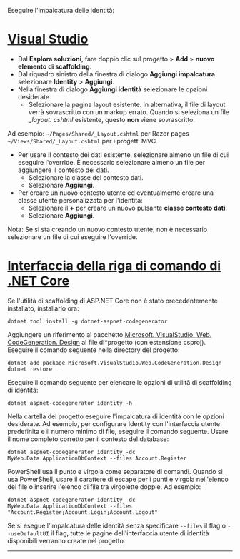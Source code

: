 Eseguire l'impalcatura delle identità:

# <a name="visual-studiotabvisual-studio"></a>[Visual Studio](#tab/visual-studio)

* Dal **Esplora soluzioni**, fare doppio clic sul progetto > **Add** > **nuovo elemento di scaffolding**.
* Dal riquadro sinistro della finestra di dialogo **Aggiungi impalcatura** selezionare **Identity** > **Aggiungi**.
* Nella finestra di dialogo **Aggiungi identità** selezionare le opzioni desiderate.
  * Selezionare la pagina layout esistente. in alternativa, il file di layout verrà sovrascritto con un markup errato. Quando si seleziona un file  *\_layout. cshtml* esistente, questo **non** viene sovrascritto.

 Ad esempio: `~/Pages/Shared/_Layout.cshtml` per Razor pages `~/Views/Shared/_Layout.cshtml` per i progetti MVC
* Per usare il contesto dei dati esistente, selezionare almeno un file di cui eseguire l'override. È necessario selezionare almeno un file per aggiungere il contesto dei dati.
  * Selezionare la classe del contesto dati.
  * Selezionare **Aggiungi**.
* Per creare un nuovo contesto utente ed eventualmente creare una classe utente personalizzata per l'identità:
  * Selezionare il **+** per creare un nuovo pulsante **classe contesto dati**.
  * Selezionare **Aggiungi**.

Nota: Se si sta creando un nuovo contesto utente, non è necessario selezionare un file di cui eseguire l'override.

# <a name="net-core-clitabnetcore-cli"></a>[Interfaccia della riga di comando di .NET Core](#tab/netcore-cli)

Se l'utilità di scaffolding di ASP.NET Core non è stato precedentemente installato, installarlo ora:

```dotnetcli
dotnet tool install -g dotnet-aspnet-codegenerator
```

Aggiungere un riferimento al pacchetto [Microsoft. VisualStudio. Web. CodeGeneration. Design](https://www.nuget.org/packages/Microsoft.VisualStudio.Web.CodeGeneration.Design/) al file di\*progetto (con estensione csproj). Eseguire il comando seguente nella directory del progetto:

```dotnetcli
dotnet add package Microsoft.VisualStudio.Web.CodeGeneration.Design
dotnet restore
```

Eseguire il comando seguente per elencare le opzioni di utilità di scaffolding di identità:

```dotnetcli
dotnet aspnet-codegenerator identity -h
```

Nella cartella del progetto eseguire l'impalcatura di identità con le opzioni desiderate. Ad esempio, per configurare Identity con l'interfaccia utente predefinita e il numero minimo di file, eseguire il comando seguente. Usare il nome completo corretto per il contesto del database:

```dotnetcli
dotnet aspnet-codegenerator identity -dc MyWeb.Data.ApplicationDbContext --files Account.Register
```

PowerShell usa il punto e virgola come separatore di comandi. Quando si usa PowerShell, usare il carattere di escape per i punti e virgola nell'elenco dei file o inserire l'elenco di file tra virgolette doppie. Ad esempio:

```dotnetcli
dotnet aspnet-codegenerator identity -dc MyWeb.Data.ApplicationDbContext --files "Account.Register;Account.Login;Account.Logout"
```

Se si esegue l'impalcatura delle identità senza specificare `--files` il flag o `--useDefaultUI` il flag, tutte le pagine dell'interfaccia utente di identità disponibili verranno create nel progetto.

---
